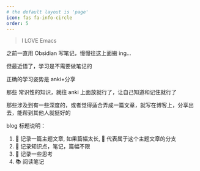 ```yaml
---
# the default layout is 'page'
icon: fas fa-info-circle
order: 5
---
```


> I LOVE Emacs

之前一直用 Obsidian 写笔记，慢慢往这上面搬 ing...

但最近悟了，学习是不需要做笔记的

正确的学习姿势是 anki+分享

那些 常识性的知识，就往 anki 上面放就行了，让自己知道和记住就行了

那些涉及到有一些深度的，或者觉得适合弄成一篇文章，就写在博客上，分享出去，能帮到其他人就挺好的

blog 标题说明：

1. 🌳 记录一篇主题文章, 如果篇幅太长, 🍎 代表属于这个主题文章的分支
2. 🧀 记录知识点，笔记，篇幅不限
3. 🤔 记录一些思考
4. 📚 阅读笔记
